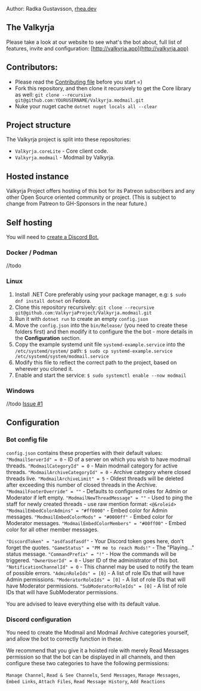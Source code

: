 Author: Radka Gustavsson, [rhea.dev](https://rhea.dev)


## The Valkyrja
Please take a look at our website to see what's the bot about, full list of features, invite and configuration: [http://valkyrja.app](http://valkyrja.app)

## Contributors:

* Please read the [Contributing file](CONTRIBUTING.md) before you start =)
* Fork this repository, and then clone it recursively to get the Core library as well: `git clone --recursive git@github.com:YOURUSERNAME/Valkyrja.modmail.git`
* Nuke your nuget cache `dotnet nuget locals all --clear`

## Project structure

The Valkyrja project is split into these repositories:
* `Valkyrja.coreLite` - Core client code.
* `Valkyrja.modmail` - Modmail by Valkyrja.

## Hosted instance

Valkyrja Project offers hosting of this bot for its Patreon subscribers and any other Open Source oriented community or project. (This is subject to change from Patreon to GH-Sponsors in the near future.)

## Self hosting

You will need to [create a Discord Bot.](https://discordpy.readthedocs.io/en/latest/discord.html)

### Docker / Podman

//todo

### Linux

1) Install .NET Core preferably using your package manager, e.g: `$ sudo dnf install dotnet` on Fedora.
2) Clone this repository recursively: `git clone --recursive git@github.com:ValkyrjaProject/Valkyrja.modmail.git`
3) Run it with `dotnet run` to create an empty `config.json`
4) Move the `config.json` into the `bin/Release/` (you need to create these folders first) and then modify it to configure the the bot - more details in the __Configuration__ section.
5) Copy the example systemd unit file `systemd-example.service` into the `/etc/systemd/system/` path: `$ sudo cp systemd-example.service /etc/systemd/system/modmail.service`
6) Modify this file to reflect the correct path to the project, based on wherever you cloned it.
7) Enable and start the service: `$ sudo systemctl enable --now modmail`

### Windows

//todo [Issue #1](https://github.com/ValkyrjaProject/Valkyrja.modmail/issues/1)

## Configuration

### Bot config file

`config.json` contains these properties with their default values:
`"ModmailServerId" = 0` - ID of a server on which you wish to have modmail threads.
`"ModmailCategoryId" = 0` - Main modmail category for active threads.
`"ModmailArchiveCategoryId" = 0` - Archive category where closed threads live.
`"ModmailArchiveLimit" = 5` - Oldest threads will be deleted after exceeding this number of closed threads in the Archive.
`"ModmailFooterOverride" = ""` - Defaults to configured roles for Admin or Moderator if left empty.
`"ModmailNewThreadMessage" = ""` - Used to ping the staff for newly created threads - use raw mention format: `<@&roleid>`
`"ModmailEmbedColorAdmins" = "#ff0000"` - Embed color for Admin messages.
`"ModmailEmbedColorMods" = "#0000ff"` - Embed color for Moderator messages.
`"ModmailEmbedColorMembers" = "#00ff00"` - Embed color for all other member messages.

`"DiscordToken" = "asdfasdfasdf"` - Your Discord token goes here, don't forget the quotes.
`"GameStatus" = "PM me to reach Mods!"` - The "Playing..." status message.
`"CommandPrefix" = "!"` - How the commands will be triggered.
`"OwnerUserId" = 0` - User ID of the administrator of this bot.
`"NotificationChannelId" = 0` - This channel may be used to notify the team of possible errors.
`"AdminRoleIds" = [0]` - A list of role IDs that will have Admin permissions.
`"ModeratorRoleIds" = [0]` - A list of role IDs that will have Moderator permissions.
`"SubModeratorRoleIds" = [0]` - A list of role IDs that will have SubModerator permissions.

You are advised to leave everything else with its default value.

### Discord configuration

You need to create the Modmail and Modmail Archive categories yourself, and allow the bot to correctly function in these.

We recommend that you give it a hoisted role with merely Read Messages permission so that the bot can be displayed in all channels, and then configure these two categories to have the following permissions:

`Manage Channel`, `Read & See Channels`, `Send Messages`, `Manage Messages`, `Embed Links`, `Attach Files`, `Read Message History`, `Add Reactions`

